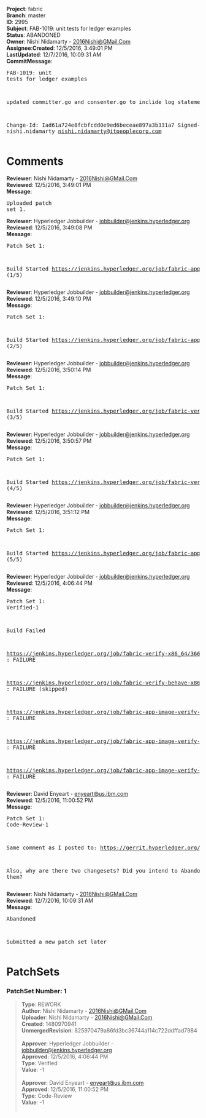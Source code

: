 <strong>Project</strong>: fabric</br><strong>Branch</strong>: master<br><strong>ID</strong>: 2995<br><strong>Subject</strong>: FAB-1019: unit tests for ledger examples<br><strong>Status</strong>: ABANDONED<br><strong>Owner</strong>: Nishi Nidamarty - 2016Nishi@GMail.Com<br><strong>Assignee</strong>:<strong>Created</strong>: 12/5/2016, 3:49:01 PM<br><strong>LastUpdated</strong>: 12/7/2016, 10:09:31 AM<br><strong>CommitMessage</strong>:<br><pre>FAB-1019: unit tests for ledger examples

updated committer.go and consenter.go to inclide log statements

Change-Id: Iad61a724e8fcbfcdd0e9ed6beceae897a3b331a7
Signed-off-by: nishi.nidamarty <nishi.nidamarty@itpeoplecorp.com>
</pre><h1>Comments</h1><strong>Reviewer</strong>: Nishi Nidamarty - 2016Nishi@GMail.Com<br><strong>Reviewed</strong>: 12/5/2016, 3:49:01 PM<br><strong>Message</strong>: <pre>Uploaded patch set 1.</pre><strong>Reviewer</strong>: Hyperledger Jobbuilder - jobbuilder@jenkins.hyperledger.org<br><strong>Reviewed</strong>: 12/5/2016, 3:49:08 PM<br><strong>Message</strong>: <pre>Patch Set 1:

Build Started https://jenkins.hyperledger.org/job/fabric-app-image-verify-docker-ppc64le/16/ (1/5)</pre><strong>Reviewer</strong>: Hyperledger Jobbuilder - jobbuilder@jenkins.hyperledger.org<br><strong>Reviewed</strong>: 12/5/2016, 3:49:10 PM<br><strong>Message</strong>: <pre>Patch Set 1:

Build Started https://jenkins.hyperledger.org/job/fabric-app-image-verify-docker-s390x/16/ (2/5)</pre><strong>Reviewer</strong>: Hyperledger Jobbuilder - jobbuilder@jenkins.hyperledger.org<br><strong>Reviewed</strong>: 12/5/2016, 3:50:14 PM<br><strong>Message</strong>: <pre>Patch Set 1:

Build Started https://jenkins.hyperledger.org/job/fabric-verify-x86_64/3661/ (3/5)</pre><strong>Reviewer</strong>: Hyperledger Jobbuilder - jobbuilder@jenkins.hyperledger.org<br><strong>Reviewed</strong>: 12/5/2016, 3:50:57 PM<br><strong>Message</strong>: <pre>Patch Set 1:

Build Started https://jenkins.hyperledger.org/job/fabric-verify-behave-x86_64/2492/ (4/5)</pre><strong>Reviewer</strong>: Hyperledger Jobbuilder - jobbuilder@jenkins.hyperledger.org<br><strong>Reviewed</strong>: 12/5/2016, 3:51:12 PM<br><strong>Message</strong>: <pre>Patch Set 1:

Build Started https://jenkins.hyperledger.org/job/fabric-app-image-verify-docker-x86_64/16/ (5/5)</pre><strong>Reviewer</strong>: Hyperledger Jobbuilder - jobbuilder@jenkins.hyperledger.org<br><strong>Reviewed</strong>: 12/5/2016, 4:06:44 PM<br><strong>Message</strong>: <pre>Patch Set 1: Verified-1

Build Failed 

https://jenkins.hyperledger.org/job/fabric-verify-x86_64/3661/ : FAILURE

https://jenkins.hyperledger.org/job/fabric-verify-behave-x86_64/2492/ : FAILURE (skipped)

https://jenkins.hyperledger.org/job/fabric-app-image-verify-docker-ppc64le/16/ : FAILURE

https://jenkins.hyperledger.org/job/fabric-app-image-verify-docker-s390x/16/ : FAILURE

https://jenkins.hyperledger.org/job/fabric-app-image-verify-docker-x86_64/16/ : FAILURE</pre><strong>Reviewer</strong>: David Enyeart - enyeart@us.ibm.com<br><strong>Reviewed</strong>: 12/5/2016, 11:00:52 PM<br><strong>Message</strong>: <pre>Patch Set 1: Code-Review-1

Same comment as I posted to:
https://gerrit.hyperledger.org/r/#/c/2993

Also, why are there two changesets?  Did you intend to Abandon one of them?</pre><strong>Reviewer</strong>: Nishi Nidamarty - 2016Nishi@GMail.Com<br><strong>Reviewed</strong>: 12/7/2016, 10:09:31 AM<br><strong>Message</strong>: <pre>Abandoned

Submitted a new patch set later</pre><h1>PatchSets</h1><h3>PatchSet Number: 1</h3><blockquote><strong>Type</strong>: REWORK<br><strong>Author</strong>: Nishi Nidamarty - 2016Nishi@GMail.Com<br><strong>Uploader</strong>: Nishi Nidamarty - 2016Nishi@GMail.Com<br><strong>Created</strong>: 1480970941<br><strong>UnmergedRevision</strong>: 825970479a86fd3bc36744a114c722ddffad7984<br><br><strong>Approver</strong>: Hyperledger Jobbuilder - jobbuilder@jenkins.hyperledger.org<br><strong>Approved</strong>: 12/5/2016, 4:06:44 PM<br><strong>Type</strong>: Verified<br><strong>Value</strong>: -1<br><br><strong>Approver</strong>: David Enyeart - enyeart@us.ibm.com<br><strong>Approved</strong>: 12/5/2016, 11:00:52 PM<br><strong>Type</strong>: Code-Review<br><strong>Value</strong>: -1<br><br></blockquote>